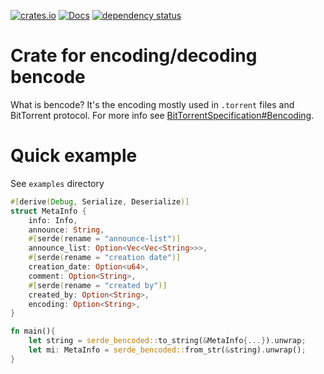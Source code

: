 [![crates.io](https://img.shields.io/crates/v/serde_bencoded.svg)](https://crates.io/crates/serde_bencoded)
[![Docs](https://docs.rs/serde_bencoded/badge.svg)](https://docs.rs/serde_bencoded/)
[![dependency status](https://deps.rs/crate/serde_bencoded/0.2.0/status.svg)](https://deps.rs/crate/serde_bencoded/0.2.0)

# Crate for encoding/decoding bencode

What is bencode? It's the encoding mostly used in `.torrent` files and BitTorrent protocol.
For more info see [BitTorrentSpecification#Bencoding](https://wiki.theory.org/index.php/BitTorrentSpecification#Bencoding).

# Quick example
See `examples` directory
```rust
#[derive(Debug, Serialize, Deserialize)]
struct MetaInfo {
    info: Info,
    announce: String,
    #[serde(rename = "announce-list")]
    announce_list: Option<Vec<Vec<String>>>,
    #[serde(rename = "creation date")]
    creation_date: Option<u64>,
    comment: Option<String>,
    #[serde(rename = "created by")]
    created_by: Option<String>,
    encoding: Option<String>,
}

fn main(){
    let string = serde_bencoded::to_string(&MetaInfo{...}).unwrap;
    let mi: MetaInfo = serde_bencoded::from_str(&string).unwrap();
}
```
